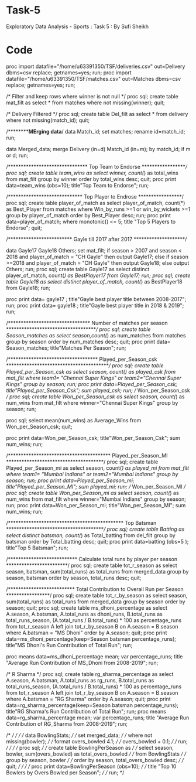 # Task-5
Exploratory Data Analysis - Sports : Task 5 : By Sufi Sheikh


# Code

proc import datafile="/home/u63391350/TSF/deliveries.csv" out=Delivery  dbms=csv replace;
    getnames=yes;
run;
proc import datafile="/home/u63391350/TSF/matches.csv" out=Matches  dbms=csv replace;
    getnames=yes;
run;

/* Filter and keep rows where winner is not null */
proc sql;
  create table mat_filt as
  select *
  from matches
  where not missing(winner);
quit;

/* Delivery Filtered */
proc sql;
  create table Del_filt as
  select *
  from delivery
  where not missing(match_id);
quit;

/******************************MErging data**********************/
data Match_id;
set matches;
rename id=match_id;
run;

data Merged_data;
merge Delivery (in=d)
	  Match_id (in=m);
by match_id;
if m or d;
run;

/******************************* Top Team to Endorse ******************/
proc sql;
  create table team_wins as
  select winner, count(*) as total_wins
  from mat_filt
  group by winner
  order by total_wins desc;
quit;
proc print data=team_wins (obs=10);
title"Top Team to Endorse";
run;

/***************************** Top Player to Endrose *****************/
proc sql;
create table player_of_match as
select  player_of_match, count(*) as Best_Player
from matches 
where Win_by_runs >=1 or win_by_wickets >=1
group by player_of_match
order by Best_Player desc;
run;
proc print data=player_of_match;
 where monotonic() <= 5;
 title "Top 5 Players to Endorse";
quit;


 
/************************* Gayle till 2017 after 2017 ********************/

data Gayle17 Gayle18 Others;
set mat_filt;
if season > 2007 and season < 2018 and player_of_match = "CH Gayle" then output Gayle17;
else if season >=2018 and player_of_match = "CH Gayle" then output Gayle18;
else output Others;
run;
proc sql;
create table Gayle17 as
select distinct player_of_match, count(*)  as BestPlayer17
from Gayle17;
run;
proc sql;
create table Gayle18 as
select distinct player_of_match, count(*)  as BestPlayer18
from Gayle18;
run;

proc print data= gayle17 ;
title"Gayle best player title between 2008-2017";
run;
proc print data= gayle18 ;
title"Gayle best player title in 2018 & 2019";
run;

/******************************** Number of matches per season ************************************/
proc sql;
create table Season_matches as
select season,count(*) as num_matches
from matches
group by season
order by num_matches desc;
quit;
proc print data= Season_matches;
title"Matches Per Season";
run;


/*********************************** Played_per_Season_csk ******************************************/
proc sql;
create table Played_per_Season_csk as
select season, count(*) as played_csk 
from mat_filt
where team1= "Chennai Super Kings" or team2="Chennai Super Kings"
group by season;
run;
proc print data=Played_per_Season_csk;
title"Played_per_Season_Csk";
sum played_csk;
run;
/* Won_per_Season_csk */
proc sql;
create table Won_per_Season_csk as
select season, count(*) as num_wins 
from mat_filt
where winner="Chennai Super Kings" 
group by season;
run;

proc sql;
select mean(num_wins) as Average_Wins
from Won_per_Season_csk;
quit;

proc print data=Won_per_Season_csk;
title"Won_per_Season_Csk";
sum num_wins;
run;




/**************************************** Played_per_Season_MI **************************************/
proc sql;
create table Played_per_Season_mi as
select season, count(*) as played_mi 
from mat_filt
where team1= "Mumbai Indians" or team2="Mumbai Indians"
group by season;
run;
proc print data=Played_per_Season_mi;
title"Played_per_Season_MI";
sum played_mi;
run;
/* Won_per_Season_MI */
proc sql;
create table Won_per_Season_mi as
select season, count(*) as num_wins 
from mat_filt
where winner="Mumbai Indians" 
group by season;
run;
proc print data=Won_per_Season_mi;
title"Won_per_Season_MI";
sum num_wins;
run;


/********************************************* Top Batsman ***************************************/
proc sql;
create table Batting as
select distinct batsman, count(*) as Total_batting
from del_filt 
group by batsman
order by Total_batting desc;
quit;
proc print data=batting (obs=5 );
title"Top 5 Batsman";
run;


/*************************** Calculate total runs by player per season ************************/
proc sql;
    create table tot_r_season as
    select season, batsman, sum(total_runs) as total_runs
    from merged_data
    group by season, batsman
    order by season, total_runs desc;
quit;


/************************** Total Contribution to Overall Run per Season *****************/
proc sql;
    create table tot_r_by_season as
    select season, sum(total_runs) as total_runs
    from merged_data
    group by season
    order by season;
quit;
proc sql;
    create table ms_dhoni_percentage as
    select A.season, 
           A.batsman, 
           A.total_runs as dhoni_runs, 
           B.total_runs as total_runs_season,
           (A.total_runs / B.total_runs) * 100 as percentage_runs
    from tot_r_season A
    left join tot_r_by_season B
    on A.season = B.season
    where A.batsman = "MS Dhoni"
    order by A.season;
quit;
proc print data=ms_dhoni_percentage(keep=Season batsman percentage_runs);
title"MS Dhoni's Run Contribution of Total Run";
run;

proc means data=ms_dhoni_percentage mean;
var percentage_runs;
title "Average Run Contribution of MS_Dhoni from 2008-2019";
run;

/* R Sharma */
proc sql;
    create table rg_sharma_percentage as
    select A.season, 
           A.batsman, 
           A.total_runs as rg_runs, 
           B.total_runs as total_runs_season,
           (A.total_runs / B.total_runs) * 100 as percentage_runs
    from tot_r_season A
    left join tot_r_by_season B
    on A.season = B.season
    where A.batsman = "RG Sharma"
    order by A.season;
quit;
proc print data=rg_sharma_percentage(keep=Season batsman percentage_runs);
title"RG Sharma's Run Contribution of Total Run";
run;
proc means data=rg_sharma_percentage mean;
var percentage_runs;
title "Average Run Contribution of RG_Sharma from 2008-2019";
run;




/*  */
/*  */
/* data BowlingStats; */
/*   set merged_data; */
/*   where not missing(bowler); */
/*   format overs_bowled 4.1; */
/*   overs_bowled + 0.1;  */
/* run; */
/*  */
/* proc sql; */
/*   create table BowlingPerSeason as */
/*   select season, bowler, sum(overs_bowled) as total_overs_bowled */
/*   from BowlingStats */
/*   group by season, bowler */
/*   order by season, total_overs_bowled desc; */
/* quit; */
/*  */
/* proc print data=BowlingPerSeason (obs=10); */
/*   title "Top 10 Bowlers by Overs Bowled per Season"; */
/* run; */
